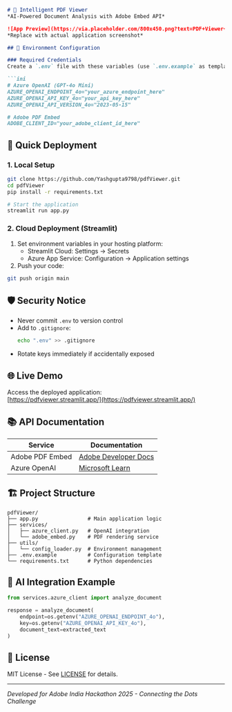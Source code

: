 ```markdown
# 📑 Intelligent PDF Viewer 
*AI-Powered Document Analysis with Adobe Embed API*

![App Preview](https://via.placeholder.com/800x450.png?text=PDF+Viewer+Demo)  
*Replace with actual application screenshot*

## 🔑 Environment Configuration

### Required Credentials
Create a `.env` file with these variables (use `.env.example` as template):

```ini
# Azure OpenAI (GPT-4o Mini)
AZURE_OPENAI_ENDPOINT_4o="your_azure_endpoint_here"
AZURE_OPENAI_API_KEY_4o="your_api_key_here"
AZURE_OPENAI_API_VERSION_4o="2023-05-15"

# Adobe PDF Embed
ADOBE_CLIENT_ID="your_adobe_client_id_here"
```

## 🚀 Quick Deployment

### 1. Local Setup
```bash
git clone https://github.com/Yashgupta9798/pdfViewer.git
cd pdfViewer
pip install -r requirements.txt

# Start the application
streamlit run app.py
```

### 2. Cloud Deployment (Streamlit)
1. Set environment variables in your hosting platform:
   - Streamlit Cloud: Settings → Secrets
   - Azure App Service: Configuration → Application settings
2. Push your code:
```bash
git push origin main
```

## 🛡️ Security Notice
- Never commit `.env` to version control
- Add to `.gitignore`:
  ```bash
  echo ".env" >> .gitignore
  ```
- Rotate keys immediately if accidentally exposed

## 🌐 Live Demo
Access the deployed application:  
[https://pdfviewer.streamlit.app/](https://pdfviewer.streamlit.app/)

## 📚 API Documentation
| Service | Documentation |
|---------|---------------|
| Adobe PDF Embed | [Adobe Developer Docs](https://developer.adobe.com/document-services/docs/overview/pdf-embed-api/) |
| Azure OpenAI | [Microsoft Learn](https://learn.microsoft.com/en-us/azure/ai-services/openai/) |

## 🏗️ Project Structure
```
pdfViewer/
├── app.py                # Main application logic
├── services/
│   ├── azure_client.py   # OpenAI integration
│   └── adobe_embed.py    # PDF rendering service
├── utils/
│   └── config_loader.py  # Environment management
├── .env.example          # Configuration template
└── requirements.txt      # Python dependencies
```

## 🤖 AI Integration Example
```python
from services.azure_client import analyze_document

response = analyze_document(
    endpoint=os.getenv("AZURE_OPENAI_ENDPOINT_4o"),
    key=os.getenv("AZURE_OPENAI_API_KEY_4o"),
    document_text=extracted_text
)
```

## 📜 License
MIT License - See [LICENSE](LICENSE) for details.

---

*Developed for Adobe India Hackathon 2025 - Connecting the Dots Challenge*
```
